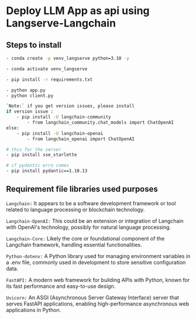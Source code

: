 # Deploy LLM App as api using Langserve-Langchain

## Steps to install

```bash
- conda create -p venv_langserve python=3.10 -y
```
```bash
- conda activate venv_langserve
```
```bash
- pip install -r requirements.txt
```
```bash
- python app.py
- python client.py
```

```bash
`Note:` if you get version issues, please install 
if version issue :
    - pip install -U langchain-community
        - from langchain_community.chat_models import ChatOpenAI
else:
    - pip install -U langchain-openai
        - from langchain_openai import ChatOpenAI

# this for the server
- pip install sse_starlette

# if pydantic erro comes
- pip install pydantic==1.10.13
```

## Requirement file libraries used purposes

`Langchain:` It appears to be a software development framework or tool related to language processing or blockchain technology.


`Langchain-OpenAI:` This could be an extension or integration of Langchain with OpenAI's technology, possibly for natural language processing.


`Langchain-Core:` Likely the core or foundational component of the Langchain framework, handling essential functionalities.


`Python-dotenv:` A Python library used for managing environment variables in a .env file, commonly used in development to store sensitive configuration data.


`FastAPI:` A modern web framework for building APIs with Python, known for its fast performance and easy-to-use design.


`Uvicorn:` An ASGI (Asynchronous Server Gateway Interface) server that serves FastAPI applications, enabling high-performance asynchronous web applications in Python.



